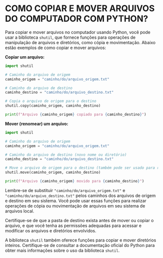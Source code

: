 # COMO COPIAR E MOVER ARQUIVOS DO COMPUTADOR COM PYTHON?
Para copiar e mover arquivos no computador usando Python, você pode usar a biblioteca `shutil`, que fornece funções para operações de manipulação de arquivos e diretórios, como cópia e movimentação. Abaixo estão exemplos de como copiar e mover arquivos:

**Copiar um arquivo:**

```python
import shutil

# Caminho do arquivo de origem
caminho_origem = "caminho/do/arquivo_origem.txt"

# Caminho do arquivo de destino
caminho_destino = "caminho/do/arquivo_destino.txt"

# Copia o arquivo de origem para o destino
shutil.copy(caminho_origem, caminho_destino)

print(f"Arquivo {caminho_origem} copiado para {caminho_destino}")
```

**Mover (renomear) um arquivo:**

```python
import shutil

# Caminho do arquivo de origem
caminho_origem = "caminho/do/arquivo_origem.txt"

# Caminho do arquivo de destino (novo nome ou diretório)
caminho_destino = "caminho/do/arquivo_destino.txt"

# Move o arquivo de origem para o destino (também pode ser usado para renomear)
shutil.move(caminho_origem, caminho_destino)

print(f"Arquivo {caminho_origem} movido para {caminho_destino}")
```

Lembre-se de substituir `"caminho/do/arquivo_origem.txt"` e `"caminho/do/arquivo_destino.txt"` pelos caminhos dos arquivos de origem e destino em seu sistema. Você pode usar essas funções para realizar operações de cópia ou movimentação de arquivos em seu sistema de arquivos local.

Certifique-se de que a pasta de destino exista antes de mover ou copiar o arquivo, e que você tenha as permissões adequadas para acessar e modificar os arquivos e diretórios envolvidos.

A biblioteca `shutil` também oferece funções para copiar e mover diretórios inteiros. Certifique-se de consultar a documentação oficial do Python para obter mais informações sobre o uso da biblioteca `shutil`.